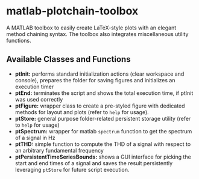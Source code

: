 # matlab-plotchain-toolbox

A MATLAB toolbox to easily create LaTeX-style plots with an elegant method chaining syntax. The toolbox also integrates miscellaneous utility functions.

## Available Classes and Functions
- **ptInit:** performs standard initialization actions (clear workspace and console), prepares the folder for saving figures and initializes an execution timer
- **ptEnd:** terminates the script and shows the total execution time, if ptInit was used correctly
- **ptFigure:** wrapper class to create a pre-styled figure with dedicated methods for layout and plots (refer to <code>help</code> for usage).
- **ptStore:** general purpose folder-related persistent storage utility (refer to <code>help</code> for usage)
- **ptSpectrum:** wrapper for matlab <code>spectrum</code> function to get the spectrum of a signal in Hz
- **ptTHD:** simple function to compute the THD of a signal with respect to an arbitrary fundamental frequency
- **ptPersistentTimeSeriesBounds:** shows a GUI interface for picking the start and end times of a signal and saves the result persistently leveraging <code>ptStore</code> for future script execution.
